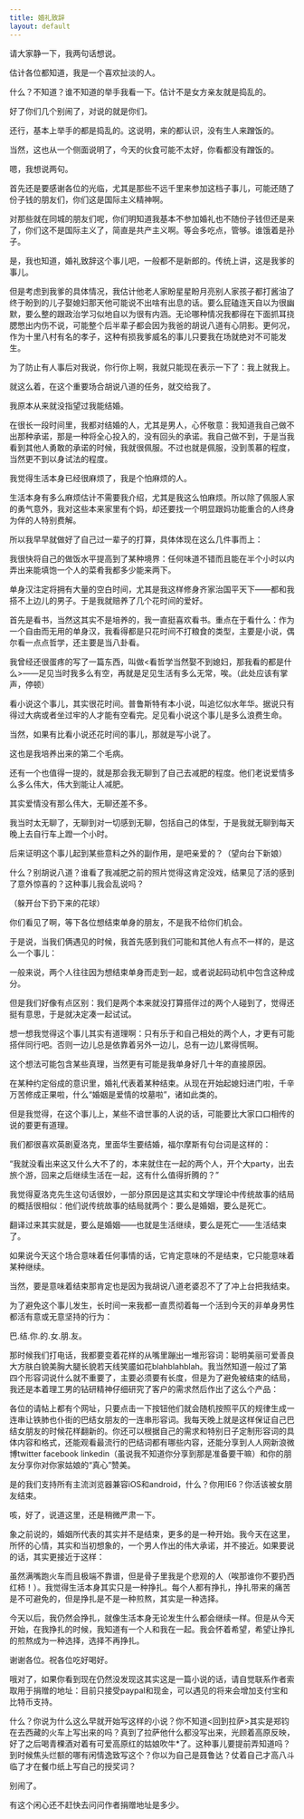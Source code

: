 ```yaml
---
title: 婚礼致辞
layout: default
---
```



请大家静一下，我两句话想说。

估计各位都知道，我是一个喜欢扯淡的人。

什么？不知道？谁不知道的举手我看一下。估计不是女方亲友就是捣乱的。

好了你们几个别闹了，对说的就是你们。

还行，基本上举手的都是捣乱的。这说明，来的都认识，没有生人来蹭饭的。

当然，这也从一个侧面说明了，今天的伙食可能不太好，你看都没有蹭饭的。


嗯，我想说两句。

首先还是要感谢各位的光临，尤其是那些不远千里来参加这档子事儿，可能还随了份子钱的朋友们，你们这是国际主义精神啊。

对那些就在同城的朋友们呢，你们明知道我基本不参加婚礼也不随份子钱但还是来了，你们这不是国际主义了，简直是共产主义啊。等会多吃点，管够。谁饿着是孙子。

是，我也知道，婚礼致辞这个事儿吧，一般都不是新郎的。传统上讲，这是我爹的事儿。

但是考虑到我爹的具体情况，我估计他老人家盼星星盼月亮别人家孩子都打酱油了终于盼到的儿子娶媳妇那天他可能说不出啥有出息的话。要么屁磕连天自以为很幽默，要么整的跟政治学习似地自以为很有内涵。无论哪种情况我都得在下面抓耳挠腮憋出内伤不说，可能整个后半辈子都会因为我爸的胡说八道有心阴影。更何况，作为十里八村有名的孝子，这种有损我爹威名的事儿只要我在场就绝对不可能发生。

为了防止有人事后对我说，你行你上啊，我就只能现在表示一下了：我上就我上。

就这么着，在这个重要场合胡说八道的任务，就交给我了。




我原本从来就没指望过我能结婚。

在很长一段时间里，我都对结婚的人，尤其是男人，心怀敬意：我知道我自己做不出那种承诺，那是一种将全心投入的，没有回头的承诺。我自己做不到，于是当我看到其他人勇敢的承诺的时候，我就很佩服。不过也就是佩服，没到羡慕的程度，当然更不到以身试法的程度。

我觉得生活本身已经很麻烦了，我是个怕麻烦的人。

生活本身有多么麻烦估计不需要我介绍，尤其是我这么怕麻烦。所以除了佩服人家的勇气意外，我对这些本来家里有个妈，却还要找一个明显跟妈功能重合的人终身为伴的人特别费解。

所以我早早就做好了自己过一辈子的打算，具体体现在这么几件事而上：

我很快将自己的做饭水平提高到了某种境界：任何味道不错而且能在半个小时以内弄出来能填饱一个人的菜肴我都多少能来两下。

单身汉注定将拥有大量的空白时间，尤其是我这样修身齐家治国平天下——都和我搭不上边儿的男子。于是我就赔养了几个花时间的爱好。

首先是看书，当然这其实不是培养的，我一直挺喜欢看书。重点在于看什么：作为一个自由而无用的单身汉，我看得都是只花时间不打粮食的类型，主要是小说，偶尔看一点点哲学，还主要是当八卦看。

我曾经还很蛋疼的写了一篇东西，叫做<看哲学当然娶不到媳妇，那我看的都是什么>——足见当时我多么有空，再就是足见生活有多么无常，唉。（此处应该有掌声，停顿）

看小说这个事儿，其实很花时间。普鲁斯特有本小说，叫追忆似水年华。据说只有得过大病或者坐过牢的人才能有空看完。足见看小说这个事儿是多么浪费生命。

当然，如果有比看小说还花时间的事儿，那就是写小说了。

这也是我培养出来的第二个毛病。

还有一个也值得一提的，就是那会我无聊到了自己去减肥的程度。他们老说爱情多么多么伟大，伟大到能让人减肥。

其实爱情没有那么伟大，无聊还差不多。

我当时太无聊了，无聊到对一切感到无聊，包括自己的体型，于是我就无聊到每天晚上去自行车上蹬一个小时。

后来证明这个事儿起到某些意料之外的副作用，是吧亲爱的？（望向台下新娘）

什么？别胡说八道？谁看了我减肥之前的照片觉得这肯定没戏，结果见了活的感到了意外惊喜的？这种事儿我会乱说吗？

（躲开台下扔下来的花球）

你们看见了啊，等下各位想结束单身的朋友，不是我不给你们机会。


于是说，当我们俩遇见的时候，我首先感到我们可能和其他人有点不一样的，是这么一个事儿：

一般来说，两个人往往因为想结束单身而走到一起，或者说起码动机中包含这种成分。

但是我们好像有点区别：我们是两个本来就没打算搭伴过的两个人碰到了，觉得还挺有意思，于是就决定凑一起试试。

想一想我觉得这个事儿其实有道理啊：只有乐于和自己相处的两个人，才更有可能搭伴同行吧。否则一边儿总是依靠着另外一边儿，总有一边儿累得慌啊。

这个想法可能包含某些真理，当然更有可能是我单身好几十年的直接原因。


在某种约定俗成的意识里，婚礼代表着某种结束。从现在开始起媳妇进门啦，千辛万苦修成正果啦，什么“婚姻是爱情的坟墓啦”，诸如此类的。

但是我觉得，在这个事儿上，某些不谙世事的人说的话，可能要比大家口口相传的说的要更有道理。

我们都很喜欢英剧夏洛克，里面华生要结婚，福尔摩斯有句台词是这样的：

“我就没看出来这又什么大不了的，本来就住在一起的两个人，开个大party，出去旅个游，回来之后继续生活在一起，这有什么值得折腾的？”

我觉得夏洛克先生这句话很妙，一部分原因是这其实和文学理论中传统故事的结局的概括很相似：他们说传统故事的结局就两个：要么是婚姻，要么是死亡。

翻译过来其实就是，要么是婚姻——也就是生活继续，要么是死亡——生活结束了。

如果说今天这个场合意味着任何事情的话，它肯定意味的不是结束，它只能意味着某种继续。

当然，要是意味着结束那肯定也是因为我胡说八道老婆忍不了了冲上台把我结束。


为了避免这个事儿发生，长时间一来我都一直贯彻着每一个活到今天的非单身男性都活有意或无意坚持的行为：

巴.结.你.的.女.朋.友。

那时候我们打电话，我都要变着花样的从嘴里蹦出一堆形容词：聪明美丽可爱善良大方肤白貌美胸大腿长貌若天线笑靥如花blahblahblah。我当然知道一般过了第四个形容词说什么就不重要了，主要必须要有长度，但是为了避免被结束的结局，我还是本着理工男的钻研精神仔细研究了客户的需求然后作出了这么个产品：

各位的请帖上都有个网址，只要点击一下按钮他们就会随机按照平仄的规律生成一连串让铁肺也仆街的巴结女朋友的一连串形容词。我每天晚上就是这样保证自己巴结女朋友的时候花样翻新的。你还可以根据自己的需求和特别日子定制形容词的具体内容和格式，还能观看最流行的巴结词都有哪些内容，还能分享到人人网新浪微博twitter facebook linkedin（虽说我不知道你分享到那是准备要干嘛）和你的朋友分享你对你家姑娘的“真心”赞美。

是的我们支持所有主流浏览器兼容iOS和android，什么？你用IE6？你活该被女朋友结束。


咳，好了，说道这里，还是稍微严肃一下。

象之前说的，婚姻所代表的其实并不是结束，更多的是一种开始。我今天在这里，所怀的心情，其实和当初想象的，一个男人作出的伟大承诺，并不接近。如果要说的话，其实更接近于这样：

虽然满嘴跑火车而且极端不靠谱，但是骨子里我是个悲观的人（唉那谁你不要扔西红柿！）。我觉得生活本身其实只是一种挣扎。每个人都有挣扎，挣扎带来的痛苦是不可避免的，但是挣扎是不是一种煎熬，其实是一种选择。

今天以后，我仍然会挣扎，就像生活本身无论发生什么都会继续一样。但是从今天开始，在我挣扎的时候，我知道有一个人和我在一起。我会怀着希望，希望让挣扎的煎熬成为一种选择，选择不再挣扎。

谢谢各位。祝各位吃好喝好。



哦对了，如果你看到现在仍然没发现这其实这是一篇小说的话，请自觉联系作者索取用于捐赠的地址：目前只接受paypal和现金，可以遇见的将来会增加支付宝和比特币支持。

什么？你说为什么这么早就开始写这样的小说？你不知道<回到拉萨>其实是郑钧在去西藏的火车上写出来的吗？真到了拉萨他什么都没写出来，光顾着高原反映，好了之后喝青稞酒对着有可爱高原红的姑娘吹牛*了。这种事儿要提前弄知道吗？到时候焦头烂额的哪有闲情逸致写这个？你以为自己是聂鲁达？仗着自己才高八斗临了才在餐巾纸上写自己的授奖词？

别闹了。

有这个闲心还不赶快去问问作者捐赠地址是多少。
